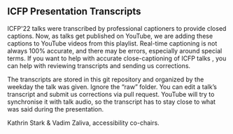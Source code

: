 ICFP Presentation Transcripts
---

ICFP'22 talks were transcribed by professional captioners to provide
closed captions. Now, as talks get published on YouTube, we are adding
these captions to YouTube videos from this playlist. Real-time
captioning is not always 100% accurate, and there may be errors,
especially around special terms. If you want to help with accurate
close-captioning of ICFP talks , you can help with reviewing
transcripts and sending us corrections.

The transcripts are stored in this git repository and organized by the
weekday the talk was given. Ignore the “raw” folder. You can edit a
talk’s transcript and submit us corrections via pull request. YouTube
will try to synchronise it with talk audio, so the transcript has to
stay close to what was said during the presentation.


Kathrin Stark & Vadim Zaliva, accessibility co-chairs. 
